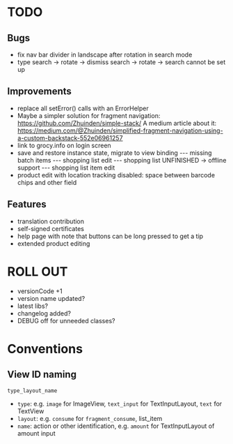 # TODO

## Bugs

- fix nav bar divider in landscape after rotation in search mode
- type search -> rotate -> dismiss search -> rotate -> search cannot be set up

## Improvements

- replace all setError() calls with an ErrorHelper
- Maybe a simpler solution for fragment navigation: https://github.com/Zhuinden/simple-stack/
  A medium article about it:
  https://medium.com/@Zhuinden/simplified-fragment-navigation-using-a-custom-backstack-552e06961257
- link to grocy.info on login screen
- save and restore instance state, migrate to view binding
--- missing batch items
--- shopping list edit
--- shopping list               UNFINISHED -> offline support
--- shopping list item edit
- product edit with location tracking disabled: space between barcode chips and other field

## Features

- translation contribution
- self-signed certificates
- help page with note that buttons can be long pressed to get a tip
- extended product editing

# ROLL OUT

- versionCode +1
- version name updated?
- latest libs?
- changelog added?
- DEBUG off for unneeded classes?

# Conventions

## View ID naming

`type_layout_name`

- `type`: e.g. `image` for ImageView, `text_input` for TextInputLayout, `text` for TextView
- `layout`: e.g. `consume` for `fragment_consume`, list_item
- `name`: action or other identification, e.g. `amount` for TextInputLayout of amount input